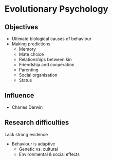 # Evolutionary Psychology

## Objectives

- Ultimate biological causes of behaviour
- Making predictions
  - Memory
  - Mate choice
  - Relationships between kin
  - Friendship and cooperation
  - Parenting
  - Social organisation
  - Status

## Influence

- Charles Darwin

## Research difficulties

Lack strong evidence

- Behaviour is adaptive 
  - Genetic vs. cultural
  - Environmental & social effects